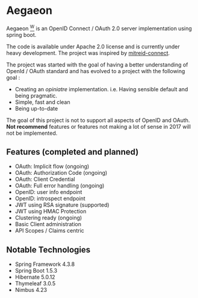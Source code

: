 # Aegaeon

Aegaeon [<sup>W</sup>](https://en.wikipedia.org/wiki/Aegaeon_(moon)) is an OpenID Connect / OAuth 2.0 server implementation using spring boot.

The code is available under Apache 2.0 license and is currently under heavy development.
The project was inspired by [mitreid-connect](https://github.com/mitreid-connect/OpenID-Connect-Java-Spring-Server).

The project was started with the goal of having a better understanding of OpenId / OAuth standard and has evolved to a project with the following goal :

- Creating an *opiniatre* implementation. i.e. Having sensible default and being pragmatic.
- Simple, fast and clean
- Being up-to-date

The goal of this project is not to support all aspects of OpenID and OAuth.
**Not recommend** features or features not making a lot of sense in 2017 will not be implemented.

## Features (completed and planned)

- OAuth: Implicit flow (ongoing)
- OAuth: Authorization Code (ongoing)
- OAuth: Client Credential
- OAuth: Full error handling (ongoing)
- OpenID: user info endpoint
- OpenID: introspect endpoint
- JWT using RSA signature (supported)
- JWT using HMAC Protection
- Clustering ready (ongoing)
- Basic Client administration
- API Scopes / Claims centric

## Notable Technologies

- Spring Framework 4.3.8
- Spring Boot 1.5.3
- Hibernate 5.0.12
- Thymeleaf 3.0.5
- Nimbus 4.23